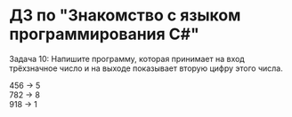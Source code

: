 # ДЗ по "Знакомство с языком программирования С#"
Задача 10: Напишите программу, которая принимает на вход трёхзначное число и на выходе показывает вторую цифру этого числа.  

456 -> 5  
782 -> 8  
918 -> 1  
 
  
